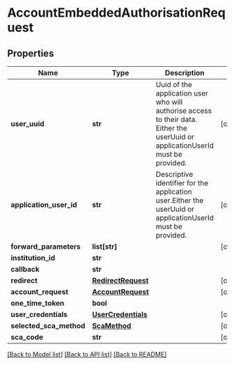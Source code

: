 # AccountEmbeddedAuthorisationRequest

## Properties
Name | Type | Description | Notes
------------ | ------------- | ------------- | -------------
**user_uuid** | **str** | Uuid of the application user who will authorise access to their data. Either the userUuid or applicationUserId must be provided. | [optional] 
**application_user_id** | **str** | Descriptive identifier for the application user.Either the userUuid or applicationUserId must be provided. | [optional] 
**forward_parameters** | **list[str]** |  | [optional] 
**institution_id** | **str** |  | 
**callback** | **str** |  | 
**redirect** | [**RedirectRequest**](RedirectRequest.md) |  | [optional] 
**account_request** | [**AccountRequest**](AccountRequest.md) |  | [optional] 
**one_time_token** | **bool** |  | 
**user_credentials** | [**UserCredentials**](UserCredentials.md) |  | [optional] 
**selected_sca_method** | [**ScaMethod**](ScaMethod.md) |  | [optional] 
**sca_code** | **str** |  | [optional] 

[[Back to Model list]](../README.md#documentation-for-models) [[Back to API list]](../README.md#documentation-for-api-endpoints) [[Back to README]](../README.md)


